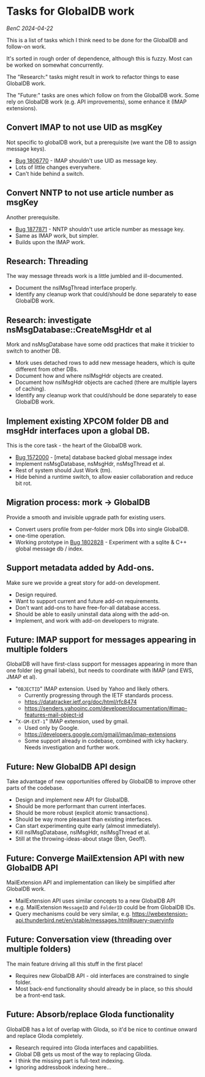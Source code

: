 # Tasks for GlobalDB work

_BenC 2024-04-22_

This is a list of tasks which I think need to be done for the GlobalDB and follow-on work.

It's sorted in rough order of dependence, although this is fuzzy. Most can be worked on somewhat concurrently.

The "Research:" tasks might result in work to refactor things to ease GlobalDB work.

The "Future:" tasks are ones which follow on from the GlobalDB work. Some rely on GlobalDB work (e.g. API improvements), some enhance it (IMAP extensions).


## Convert IMAP to not use UID as msgKey

Not specific to globalDB work, but a prerequisite (we want the DB to assign message keys).

- [Bug 1806770](https://bugzilla.mozilla.org/show_bug.cgi?id=1806770) - IMAP shouldn't use UID as message key.
- Lots of little changes everywhere.
- Can't hide behind a switch.

## Convert NNTP to not use article number as msgKey

Another prerequisite.

- [Bug 1877871](https://bugzilla.mozilla.org/show_bug.cgi?id=1877871) - NNTP shouldn't use article number as message key.
- Same as IMAP work, but simpler.
- Builds upon the IMAP work.

## Research: Threading

The way message threads work is a little jumbled and ill-documented.

- Document the nsIMsgThread interface properly.
- Identify any cleanup work that could/should be done separately to ease GlobalDB work.

## Research: investigate nsMsgDatabase::CreateMsgHdr et al

Mork and nsMsgDatabase have some odd practices that make it trickier to switch to another DB.

- Mork uses detached rows to add new message headers, which
  is quite different from other DBs.
- Document how and where nsIMsgHdr objects are created.
- Document how nsIMsgHdr objects are cached (there are multiple
  layers of caching).
- Identify any cleanup work that could/should be done separately to ease GlobalDB work.

## Implement existing XPCOM folder DB and msgHdr interfaces upon a global DB.

This is the core task - the heart of the GlobalDB work.

- [Bug 1572000](https://bugzilla.mozilla.org/show_bug.cgi?id=1572000) - [meta] database backed global message index
- Implement nsMsgDatabase, nsMsgHdr, nsMsgThread et al.
- Rest of system should Just Work (tm).
- Hide behind a runtime switch, to allow easier collaboration and
  reduce bit rot.

## Migration process: mork -> GlobalDB

Provide a smooth and invisible upgrade path for existing users.

- Convert users profile from per-folder mork DBs into single GlobalDB.
- one-time operation.
- Working prototype in [Bug 1802828](https://bugzilla.mozilla.org/show_bug.cgi?id=1802828) - Experiment with a sqlite & C++ global message db / index.

## Support metadata added by Add-ons.

Make sure we provide a great story for add-on development.

- Design required.
- Want to support current and future add-on requirements.
- Don't want add-ons to have free-for-all database access.
- Should be able to easily uninstall data along with the add-on.
- Implement, and work with add-on developers to migrate.

## Future: IMAP support for messages appearing in multiple folders

GlobalDB will have first-class support for messages appearing in more than one folder (eg gmail labels), but needs to coordinate with IMAP (and EWS, JMAP et al).

- "`OBJECTID`" IMAP extension. Used by Yahoo and likely others.
  - Currently progressing through the IETF standards process.
  - https://datatracker.ietf.org/doc/html/rfc8474
  - https://senders.yahooinc.com/developer/documentation/#imap-features-mail-object-id
- "`X-GM-EXT-1`" IMAP extension, used by gmail.
  - Used only by Google.
  - https://developers.google.com/gmail/imap/imap-extensions
  - Some support already in codebase, combined with icky hackery. Needs investigation and further work.

## Future: New GlobalDB API design

Take advantage of new opportunities offered by GlobalDB to improve other parts of the codebase.

- Design and implement new API for GlobalDB.
- Should be more performant than current interfaces.
- Should be more robust (explicit atomic transactions).
- Should be way more pleasant than existing interfaces.
- Can start experimenting quite early (almost immediately).
- Kill nsIMsgDatabase, nsIMsgHdr, nsIMsgThread et al.
- Still at the throwing-ideas-about stage (Ben, Geoff).

## Future: Converge MailExtension API with new GlobalDB API

MailExtension API and implementation can likely be simplified after GlobalDB work.

- MailExtension API uses similar concepts to a new GlobalDB API
- e.g. MailExtension `MessageID` and `FolderID` could be from GlobalDB IDs.
- Query mechanisms could be very similar, e.g.
  https://webextension-api.thunderbird.net/en/stable/messages.html#query-queryinfo

## Future: Conversation view (threading over multiple folders)

The main feature driving all this stuff in the first place!

- Requires new GlobalDB API - old interfaces are constrained
  to single folder.
- Most back-end functionality should already be in place, so this
  should be a front-end task.

## Future: Absorb/replace Gloda functionality

GlobalDB has a lot of overlap with Gloda, so it'd be nice to continue onward and replace Gloda completely.

- Research required into Gloda interfaces and capabilities.
- Global DB gets us most of the way to replacing Gloda.
- I think the missing part is full-text indexing.
- Ignoring addressbook indexing here...

